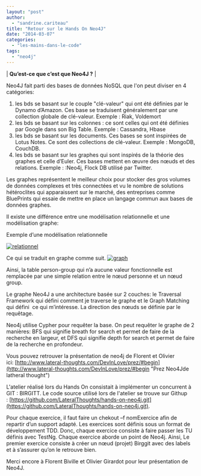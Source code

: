 ```yaml
---
layout: "post"
author: 
  - "sandrine.cariteau"
title: "Retour sur le Hands On Neo4J"
date: "2014-03-07"
categories: 
  - "les-mains-dans-le-code"
tags: 
  - "neo4j"
---
```


| **Qu’est-ce que c’est que Neo4J ?** |

Neo4J fait parti des bases de données NoSQL que l'on peut diviser en 4 catégories:

1. les bds se basant sur le couple "clé-valeur" qui ont été définies par le Dynamo d’Amazon. Ces base se traduisent généralement par une collection globale de clé-valeur. Exemple : Riak, Voldemort
2. les bds se basant sur les colonnes : ce sont celles qui ont été définies par Google dans son Big Table. Exemple : Cassandra, Hbase
3. les bds se basant sur les documents. Ces bases se sont inspirées de Lotus Notes. Ce sont des collections de clé-valeur. Exemple : MongoDB, CouchDB.
4. les bds se basant sur les graphes qui sont inspirés de la théorie des graphes et celle d’Euler. Ces bases mettent en œuvre des nœuds et des relations. Exemple : :Neo4j, Flock DB utilisé par Twitter.

Les graphes représentent le meilleur choix pour stocker des gros volumes de données complexes et très connectées et vu le nombre de solutions hétéroclites qui apparaissent sur le marché, des entreprises comme BluePrints qui essaie de mettre en place un langage commun aux bases de données graphes.

Il existe une différence entre une modélisation relationnelle et une modélisation graphe:

Exemple d’une modélisation relationnelle

[![relationnel](/assets/2014/03/2014-03-07-retour-sur-le-hands-on-neo4j/relationnel-300x107.png)](/assets/2014/03/2014-03-07-retour-sur-le-hands-on-neo4j/relationnel.png)

Ce qui se traduit en graphe comme suit. [![graph](/assets/2014/03/2014-03-07-retour-sur-le-hands-on-neo4j/graph-300x107.png)](/assets/2014/03/2014-03-07-retour-sur-le-hands-on-neo4j/graph.png)

Ainsi, la table person-group qui n’a aucune valeur fonctionnelle est remplacée par une simple relation entre le nœud personne et un nœud group.

Le graphe Neo4J a une architecture basée sur 2 couches: le Traversal Framework qui défini comment je traverse le graphe et le Graph Matching qui défini  ce qui m’intéresse. La direction des nœuds se définie par le requêtage.

Neo4j utilise Cypher pour requêter la base. On peut requêter le graphe de 2 manières: BFS qui signifie breath for search et permet de faire de la recherche en largeur, et DFS qui signifie depth for search et permet de faire de la recherche en profondeur.

Vous pouvez retrouver la présentation de neo4j de Florent et Olivier ici: [http://www.lateral-thoughts.com/DevInLove/prez/#begin](http://www.lateral-thoughts.com/DevInLove/prez/#begin "Prez Neo4Jde latheral thought")

L'atelier réalisé lors du Hands On consistait à implémenter un concurrent à GIT : BIRGITT. Le code source utilisé lors de l'atelier se trouve sur Githup : [https://github.com/LateralThoughts/hands-on-neo4j.git](https://github.com/LateralThoughts/hands-on-neo4j.git).

Pour chaque exercice, il faut faire un chekout –f nomExercice afin de repartir d’un support adapté. Les exercices sont définis sous un format de développement TDD. Donc, chaque exercice consiste à faire passer les TU définis avec TestNg. Chaque exercice aborde un point de Neo4j. Ainsi, Le premier exercice consiste à créer un nœud (projet) Birggit avec des labels et à s’assurer qu’on le retrouve bien.

Merci encore à Florent Biville et Olivier Girardot pour leur présentation de Neo4J.

